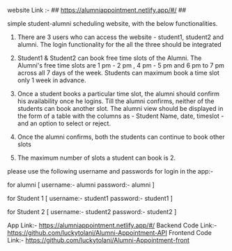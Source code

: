 website Link :- ## https://alumniappointment.netlify.app/#/ ##


simple student-alumni scheduling website, with the below functionalities.

1) There are 3 users who can access the website - student1, student2 and alumni. The login functionality for the all the three should be integrated

2) Student1 & Student2 can book free time slots of the Alumni. The Alumni's free time slots are 1 pm - 2 pm , 4 pm - 5 pm and 6 pm to 7 pm across all 7 days of the week. Students can maximum book a time slot only 1 week in advance.

3) Once a student books a particular time slot, the alumni should confirm his availability once he logins. Till the alumni confirms, neither of the students can book another slot. The alumni view should be displayed in the form of a table with the columns as - Student Name, date, timeslot - and an option to select or reject.

4) Once the alumni confirms, both the students can continue to book other slots

5) The maximum number of slots a student can book is 2.





please use the following username and passwords for login in the app:-

for alumni [
username:-    alumni
password:-     alumni
] 

for Student 1 [
username:-    student1
password:-     student1
] 

for Student 2 [
username:-    student2
password:-     student2
] 

App Link:- https://alumniappointment.netlify.app/#/
Backend Code Link:- https://github.com/luckytolani/Alumni-Appointment-API
Frontend Code Link:- https://github.com/luckytolani/Alumni-Appointment-front
